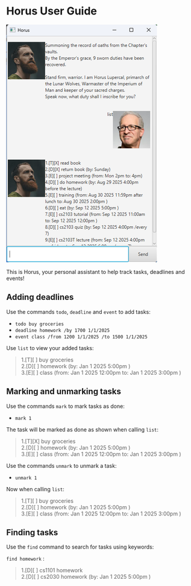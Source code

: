 # Horus User Guide

 ![Ui.png](Ui.png)

This is Horus, your personal assistant to help track tasks, deadlines and events!

## Adding deadlines

Use the commands `todo`, `deadline` and `event` to add tasks:
- `todo buy groceries`
- `deadline homework /by 1700 1/1/2025`
- `event class /from 1200 1/1/2025 /to 1500 1/1/2025`

Use `list` to view your added tasks:

> 1.[T][ ] buy groceries \
> 2.[D][ ] homework (by: Jan 1 2025 5:00pm ) \
> 3.[E][ ] class (from: Jan 1 2025 12:00pm  to: Jan 1 2025 3:00pm )


## Marking and unmarking tasks

Use the commands `mark` to mark tasks as done:
- `mark 1`

The task will be marked as done as shown when calling `list`:
> 1.[T][X] buy groceries \
> 2.[D][ ] homework (by: Jan 1 2025 5:00pm ) \
> 3.[E][ ] class (from: Jan 1 2025 12:00pm  to: Jan 1 2025 3:00pm )

Use the commands `unmark` to unmark a task:
- `unmark 1`

Now when calling `list`:
> 1.[T][ ] buy groceries \
> 2.[D][ ] homework (by: Jan 1 2025 5:00pm ) \
> 3.[E][ ] class (from: Jan 1 2025 12:00pm  to: Jan 1 2025 3:00pm )

## Finding tasks

Use the `find` command to search for tasks using keywords:

`find homework` :
> 1.[D][ ] cs1101 homework \
> 2.[D][ ] cs2030 homework (by: Jan 1 2025 5:00pm )
